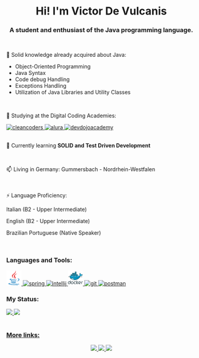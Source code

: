 <h1 align="center">Hi! I'm Victor De Vulcanis</h1>
<h3 align="center">A student and enthusiast of the Java programming language.</h3>

<br>

🧠 Solid knowledge already acquired about Java:

- Object-Oriented Programming
- Java Syntax
- Code debug Handling
- Exceptions Handling
- Utilization of Java Libraries and Utility Classes

<br>

🏫 Studying at the Digital Coding Academies:

<p align="left"> 
<a href="https://cleancoders.com" target="blank" rel="noreferrer"> <img src="https://avatars.githubusercontent.com/u/6729000?s=200&v=4" alt="cleancoders" width="40" height="40"/> </a>
<a href="https://www.alura.com.br" target="blank" rel="noreferrer"> <img src="https://avatars.githubusercontent.com/u/4975968?s=200&v=4" alt="alura" width="40" height="40"/> </a>
<a href="http://devdojo.academy" target="blank" rel="noreferrer"> <img src="https://avatars.githubusercontent.com/u/32967317?s=200&v=4" alt="devdojoacademy" width="40" height="40"/> </a>

<br>
<br>

🌱 Currently learning **SOLID and Test Driven Development**

<br> 

📫 Living in Germany: Gummersbach - Nordrhein-Westfalen

<br>

⚡ Language Proficiency:

<p>Italian (B2 - Upper Intermediate)</p>
<p>English (B2 - Upper Intermediate)</p>
<p>Brazilian Portuguese (Native Speaker)</p>
<br/>

<h3 align="left">Languages and Tools:</h3>
<a href="https://www.java.com" target="_blank" rel="noreferrer"> <img src="https://raw.githubusercontent.com/devicons/devicon/master/icons/java/java-original.svg" alt="java" width="40" height="40"/> </a>
<a href="https://spring.io/" target="_blank" rel="noreferrer"> <img src="https://www.vectorlogo.zone/logos/springio/springio-icon.svg" alt="spring" width="40" height="40"/> </a>
<a href="https://www.jetbrains.com/idea/" target="_blank" rel="noreferrer"> <img src="https://upload.wikimedia.org/wikipedia/commons/thumb/9/9c/IntelliJ_IDEA_Icon.svg/2048px-IntelliJ_IDEA_Icon.svg.png" alt="intellij" width="40" height="40"/> </a>
<a href="https://www.docker.com/" target="_blank" rel="noreferrer"> <img src="https://raw.githubusercontent.com/devicons/devicon/master/icons/docker/docker-original-wordmark.svg" alt="docker" width="40" height="40"/> </a> 
<a href="https://git-scm.com/" target="_blank" rel="noreferrer"> <img src="https://www.vectorlogo.zone/logos/git-scm/git-scm-icon.svg" alt="git" width="40" height="40"/> </a>  
<a href="https://postman.com" target="_blank" rel="noreferrer"> <img src="https://www.vectorlogo.zone/logos/getpostman/getpostman-icon.svg" alt="postman" width="40" height="40"/> </a>
<br>

<h3 align="left">My Status:</h3>
<div>
<a href="https://github.com/victordevulcanis">
<img loading="lazy" height="180em" src="https://github-readme-stats.vercel.app/api/top-langs/?username=victordevulcanis&layout=compact&langs_count=7&theme=dracula"/>
<img loading="lazy" height="180em" src="https://github-readme-stats.vercel.app/api?username=victordevulcanis&show_icons=true&theme=dracula&include_all_commits=true&count_private=true"/>
</div>

<br>

<h3 align="left">More links:</h3>
<div align="center"> 
  <a href="mailto:victordevulcanis@gmail.com">
    <img src="https://img.shields.io/badge/Gmail-333333?style=for-the-badge&logo=gmail&logoColor=red" />
  </a>
  <a href="https://www.linkedin.com/in/victor-d-579671213/" target="_blank">
    <img src="https://img.shields.io/badge/LinkedIn-0077B5?style=for-the-badge&logo=linkedin&logoColor=white" target="_blank" />
  </a>
  <a href="https://github.com/victordevulcanis?tab=repositories" target="_blank">
     <img src="https://img.shields.io/badge/Portfolio-FF5722?style=for-the-badge&logo=todoist&logoColor=white" target="_blank" /> 
 </div>
